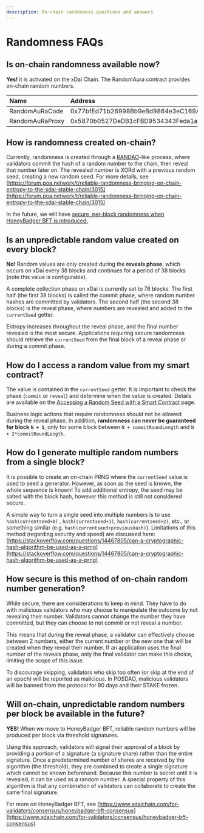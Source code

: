 ```yaml
---
description: On-chain randomness questions and answers
---
```


# Randomness FAQs

## Is on-chain randomness available now? <a id="is-on-chain-randomness-available-now"></a>

**Yes!** it is activated on the xDai Chain. The RandomAura contract provides on-chain random numbers.

| Name | Address |
| :--- | :--- |
| RandomAuRaCode | 0x77bfEd71b26998Bb9eBd9864e3eC169A5C91504C |
| RandomAuRaProxy | 0x5870b0527DeDB1cFBD9534343Feda1a41Ce47766 |

## How is randomness created on-chain? <a id="how-is-randomness-created-on-chain"></a>

Currently, randomness is created through a [RANDAO](https://github.com/randao/randao)-like process, where validators commit the hash of a random number to the chain, then reveal that number later on. The revealed number is XORd with a previous random seed, creating a new random seed. For more details, see [https://forum.poa.network/t/reliable-randomness-bringing-on-chain-entropy-to-the-xdai-stable-chain/3015](https://forum.poa.network/t/reliable-randomness-bringing-on-chain-entropy-to-the-xdai-stable-chain/3015)​

In the future, we will have [secure, per-block randomness when HoneyBadger BFT is introduced.](https://www.poa.network/for-developers/on-chain-random-numbers/randomness-faqs#will-on-chain-unpredictable-random-numbers-per-block-be-available-in-the-future)​

## Is an unpredictable random value created on every block? <a id="is-an-unpredictable-random-value-created-on-every-block"></a>

**No!** Random values are only created during the **reveals phase**, which occurs on xDai every 38 blocks and continues for a period of 38 blocks \(note this value is configurable\).

A complete collection phase on xDai is currently set to 76 blocks. The first half \(the first 38 blocks\) is called the commit phase, where random number hashes are committed by validators. The second half \(the second 38 blocks\) is the reveal phase, where numbers are revealed and added to the `currentSeed` getter.

Entropy increases throughout the reveal phase, and the final number revealed is the most secure. Applications requiring secure randomness should retrieve the `currentSeed` from the final block of a reveal phase or during a commit phase.

## How do I access a random value from my smart contract? <a id="how-do-i-access-a-random-value-from-my-smart-contract"></a>

The value is contained in the `currentSeed` getter. It is important to check the phase \(`commit` or `reveal`\) and determine when the value is created. Details are available on the [Accessing a Random Seed with a Smart Contract](https://www.poa.network/for-developers/on-chain-random-numbers/accessing-a-random-seed-with-a-smart-contract) page.

Business logic actions that require randomness should not be allowed during the reveal phase. In addition, **randomness can never be guaranteed for block** **`N + 1`**, only for some block between `N + commitRoundLength` and `N + 2*commitRoundLength`.

## How do I generate multiple random numbers from a single block? <a id="how-do-i-generate-multiple-random-numbers-from-a-single-block"></a>

It is possible to create an on-chain PRNG where the `currentSeed` value is used to seed a generator. However, as soon as the seed is known, the whole sequence is known! To add additional entropy, the seed may be salted with the block hash, however this method is still not considered secure.

 A simple way to turn a single seed into multiple numbers is to use `hash(currentseed+0)` , `hash(currentseed+1)`, `hash(currentseed+2)`, etc., or something similar \(e.g. `hash(currentseed+previousHash)`\). Limitations of this method \(regarding security and speed\) are discussed here: [https://stackoverflow.com/questions/14467805/can-a-cryptographic-hash-algorithm-be-used-as-a-prng](https://stackoverflow.com/questions/14467805/can-a-cryptographic-hash-algorithm-be-used-as-a-prng)​

## How secure is this method of on-chain random number generation? <a id="how-secure-is-this-method-of-on-chain-random-number-generation"></a>

While secure, there are considerations to keep in mind. They have to do with malicious validators who may choose to manipulate the outcome by not revealing their number. Validators cannot change the number they have committed, but they can choose to not commit or not reveal a number.

This means that during the reveal phase, a validator can effectively choose between 2 numbers, either the current number or the new one that will be created when they reveal their number. If an application uses the final number of the reveals phase, only the final validator can make this choice, limiting the scope of this issue.

To discourage skipping, validators who skip too often \(or skip at the end of an epoch\) will be reported as malicious. In POSDAO, malicious validators will be banned from the protocol for 90 days and their STAKE frozen. 

## Will on-chain, unpredictable random numbers per block be available in the future? <a id="will-on-chain-unpredictable-random-numbers-per-block-be-available-in-the-future"></a>

**YES!** When we move to HoneyBadger BFT, reliable random numbers will be produced per block via threshold signatures.

Using this approach, validators will signal their approval of a block by providing a portion of a signature \(a signature share\) rather than the entire signature. Once a predetermined number of shares are received by the algorithm \(the threshold\), they are combined to create a single signature which cannot be known beforehand. Because this number is secret until it is revealed, it can be used as a random number. A special property of this algorithm is that any combination of validators can collaborate to create the same final signature.

For more on HoneyBadger BFT, see [https://www.xdaichain.com/for-validators/consensus/honeybadger-bft-consensus](https://www.xdaichain.com/for-validators/consensus/honeybadger-bft-consensus)

